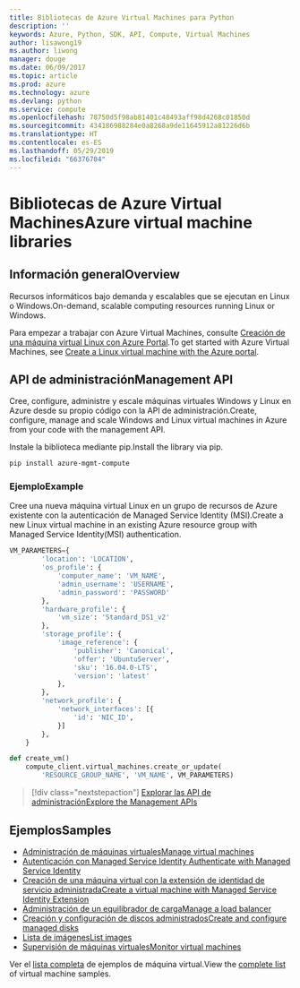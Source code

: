```yaml
---
title: Bibliotecas de Azure Virtual Machines para Python
description: ''
keywords: Azure, Python, SDK, API, Compute, Virtual Machines
author: lisawong19
ms.author: liwong
manager: douge
ms.date: 06/09/2017
ms.topic: article
ms.prod: azure
ms.technology: azure
ms.devlang: python
ms.service: compute
ms.openlocfilehash: 78750d5f98ab81401c48493aff98d4268c01850d
ms.sourcegitcommit: 434186988284e0a8268a9de11645912a81226d6b
ms.translationtype: HT
ms.contentlocale: es-ES
ms.lasthandoff: 05/29/2019
ms.locfileid: "66376704"
---
```

# <a name="azure-virtual-machine-libraries"></a><span data-ttu-id="cf679-103">Bibliotecas de Azure Virtual Machines</span><span class="sxs-lookup"><span data-stu-id="cf679-103">Azure virtual machine libraries</span></span>

## <a name="overview"></a><span data-ttu-id="cf679-104">Información general</span><span class="sxs-lookup"><span data-stu-id="cf679-104">Overview</span></span>

<span data-ttu-id="cf679-105">Recursos informáticos bajo demanda y escalables que se ejecutan en Linux o Windows.</span><span class="sxs-lookup"><span data-stu-id="cf679-105">On-demand, scalable computing resources running Linux or Windows.</span></span>

<span data-ttu-id="cf679-106">Para empezar a trabajar con Azure Virtual Machines, consulte [Creación de una máquina virtual Linux con Azure Portal](/azure/virtual-machines/linux/quick-create-portal).</span><span class="sxs-lookup"><span data-stu-id="cf679-106">To get started with Azure Virtual Machines, see [Create a Linux virtual machine with the Azure portal](/azure/virtual-machines/linux/quick-create-portal).</span></span>

## <a name="management-api"></a><span data-ttu-id="cf679-107">API de administración</span><span class="sxs-lookup"><span data-stu-id="cf679-107">Management API</span></span>

<span data-ttu-id="cf679-108">Cree, configure, administre y escale máquinas virtuales Windows y Linux en Azure desde su propio código con la API de administración.</span><span class="sxs-lookup"><span data-stu-id="cf679-108">Create, configure, manage and scale Windows and Linux virtual machines in Azure from your code with the management API.</span></span>

<span data-ttu-id="cf679-109">Instale la biblioteca mediante pip.</span><span class="sxs-lookup"><span data-stu-id="cf679-109">Install the library via pip.</span></span>

```bash
pip install azure-mgmt-compute
```

### <a name="example"></a><span data-ttu-id="cf679-110">Ejemplo</span><span class="sxs-lookup"><span data-stu-id="cf679-110">Example</span></span>

<span data-ttu-id="cf679-111">Cree una nueva máquina virtual Linux en un grupo de recursos de Azure existente con la autenticación de Managed Service Identity (MSI).</span><span class="sxs-lookup"><span data-stu-id="cf679-111">Create a new Linux virtual machine in an existing Azure resource group with Managed Service Identity(MSI) authentication.</span></span>

```python
VM_PARAMETERS={
        'location': 'LOCATION',
        'os_profile': {
            'computer_name': 'VM_NAME',
            'admin_username': 'USERNAME',
            'admin_password': 'PASSWORD'
        },
        'hardware_profile': {
            'vm_size': 'Standard_DS1_v2'
        },
        'storage_profile': {
            'image_reference': {
                'publisher': 'Canonical',
                'offer': 'UbuntuServer',
                'sku': '16.04.0-LTS',
                'version': 'latest'
            },
        },
        'network_profile': {
            'network_interfaces': [{
                'id': 'NIC_ID',
            }]
        },
    }

def create_vm()
    compute_client.virtual_machines.create_or_update(
        'RESOURCE_GROUP_NAME', 'VM_NAME', VM_PARAMETERS)
```

> [!div class="nextstepaction"]
> [<span data-ttu-id="cf679-112">Explorar las API de administración</span><span class="sxs-lookup"><span data-stu-id="cf679-112">Explore the Management APIs</span></span>](/python/api/overview/azure/virtualmachines/management)

## <a name="samples"></a><span data-ttu-id="cf679-113">Ejemplos</span><span class="sxs-lookup"><span data-stu-id="cf679-113">Samples</span></span>

* <span data-ttu-id="cf679-114">[Administración de máquinas virtuales][1]</span><span class="sxs-lookup"><span data-stu-id="cf679-114">[Manage virtual machines][1]</span></span>
* <span data-ttu-id="cf679-115">[Autenticación con Managed Service Identity ][2]</span><span class="sxs-lookup"><span data-stu-id="cf679-115">[Authenticate with Managed Service Identity][2]</span></span>
* <span data-ttu-id="cf679-116">[Creación de una máquina virtual con la extensión de identidad de servicio administrada][3]</span><span class="sxs-lookup"><span data-stu-id="cf679-116">[Create a virtual machine with Managed Service Identity Extension][3]</span></span>
* <span data-ttu-id="cf679-117">[Administración de un equilibrador de carga][4]</span><span class="sxs-lookup"><span data-stu-id="cf679-117">[Manage a load balancer][4]</span></span>
* <span data-ttu-id="cf679-118">[Creación y configuración de discos administrados][5]</span><span class="sxs-lookup"><span data-stu-id="cf679-118">[Create and configure managed disks][5]</span></span>
* <span data-ttu-id="cf679-119">[Lista de imágenes][6]</span><span class="sxs-lookup"><span data-stu-id="cf679-119">[List images][6]</span></span> 
* <span data-ttu-id="cf679-120">[Supervisión de máquinas virtuales][7]</span><span class="sxs-lookup"><span data-stu-id="cf679-120">[Monitor virtual machines][7]</span></span>

<span data-ttu-id="cf679-121">Ver el [lista completa](https://azure.microsoft.com/resources/samples/?platform=python&term=virtual-machines) de ejemplos de máquina virtual.</span><span class="sxs-lookup"><span data-stu-id="cf679-121">View the [complete list](https://azure.microsoft.com/resources/samples/?platform=python&term=virtual-machines) of virtual machine samples.</span></span>

[1]: https://azure.microsoft.com/resources/samples/virtual-machines-python-manage/
[2]: https://github.com/Azure-Samples/resource-manager-python-manage-resources-with-msi
[3]: https://github.com/Azure-Samples/compute-python-msi-vm
[4]: https://azure.microsoft.com/resources/samples/network-python-manage-loadbalancer
[5]: ../docs-ref-conceptual/python-sdk-azure-samples-managed-disks.md
[6]: ../docs-ref-conceptual/python-sdk-azure-samples-list-images.md
[7]: ../docs-ref-conceptual/python-sdk-azure-samples-monitor-vms.md
